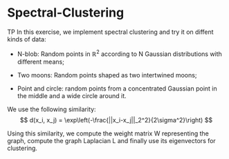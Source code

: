 # Spectral-Clustering
TP
In this exercise, we implement spectral clustering and try it on diffent kinds of data:

* N-blob: Random points in $\mathbb{R}^2$ according to N Gaussian distributions with different means;

* Two moons: Random points shaped as two intertwined moons;

* Point and circle: random points from a concentrated Gaussian point in the middle and a wide circle around it.

We use the following similarity:
$$
d(x_i, x_j) = \exp\left(-\frac{||x_i-x_j||_2^2}{2\sigma^2}\right)
$$

Using this similarity, we compute the weight matrix W representing the graph, compute the graph Laplacian L and finally use its eigenvectors for clustering.

